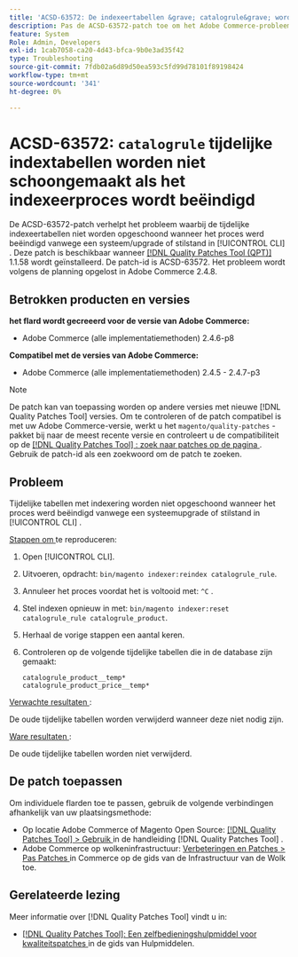 ```yaml
---
title: 'ACSD-63572: De indexeertabellen &grave; catalogrule&grave; worden niet schoongemaakt als het indexeerproces wordt beëindigd'
description: Pas de ACSD-63572-patch toe om het Adobe Commerce-probleem op te lossen, waarbij de indexeertabellen niet worden opgeschoond toen het proces werd beëindigd vanwege een systeemupgrade of stilstand in [!UICONTROL CLI] .
feature: System
Role: Admin, Developers
exl-id: 1cab7058-ca20-4d43-bfca-9b0e3ad35f42
type: Troubleshooting
source-git-commit: 7fdb02a6d89d50ea593c5fd99d78101f89198424
workflow-type: tm+mt
source-wordcount: '341'
ht-degree: 0%

---
```


# ACSD-63572: `catalogrule` tijdelijke indextabellen worden niet schoongemaakt als het indexeerproces wordt beëindigd

De ACSD-63572-patch verhelpt het probleem waarbij de tijdelijke indexeertabellen niet worden opgeschoond wanneer het proces werd beëindigd vanwege een systeem/upgrade of stilstand in [!UICONTROL CLI] . Deze patch is beschikbaar wanneer [[!DNL Quality Patches Tool (QPT)]](/help/tools/quality-patches-tool/quality-patches-tool-to-self-serve-quality-patches.md) 1.1.58 wordt geïnstalleerd. De patch-id is ACSD-63572. Het probleem wordt volgens de planning opgelost in Adobe Commerce 2.4.8.

## Betrokken producten en versies

**het flard wordt gecreeerd voor de versie van Adobe Commerce:**

* Adobe Commerce (alle implementatiemethoden) 2.4.6-p8

**Compatibel met de versies van Adobe Commerce:**

* Adobe Commerce (alle implementatiemethoden) 2.4.5 - 2.4.7-p3

>[!NOTE]
>
>De patch kan van toepassing worden op andere versies met nieuwe [!DNL Quality Patches Tool] versies. Om te controleren of de patch compatibel is met uw Adobe Commerce-versie, werkt u het `magento/quality-patches` -pakket bij naar de meest recente versie en controleert u de compatibiliteit op de [[!DNL Quality Patches Tool] : zoek naar patches op de pagina ](https://experienceleague.adobe.com/tools/commerce-quality-patches/index.html?lang=nl-NL) . Gebruik de patch-id als een zoekwoord om de patch te zoeken.

## Probleem

Tijdelijke tabellen met indexering worden niet opgeschoond wanneer het proces werd beëindigd vanwege een systeemupgrade of stilstand in [!UICONTROL CLI] .

<u> Stappen om </u> te reproduceren:

1. Open [!UICONTROL CLI].
1. Uitvoeren, opdracht: `bin/magento indexer:reindex catalogrule_rule`.
1. Annuleer het proces voordat het is voltooid met: `^C` .
1. Stel indexen opnieuw in met: `bin/magento indexer:reset catalogrule_rule catalogrule_product`.
1. Herhaal de vorige stappen een aantal keren.
1. Controleren op de volgende tijdelijke tabellen die in de database zijn gemaakt:

   ```
   catalogrule_product__temp*
   catalogrule_product_price__temp*
   ```

<u> Verwachte resultaten </u>:

De oude tijdelijke tabellen worden verwijderd wanneer deze niet nodig zijn.

<u> Ware resultaten </u>:

De oude tijdelijke tabellen worden niet verwijderd.

## De patch toepassen

Om individuele flarden toe te passen, gebruik de volgende verbindingen afhankelijk van uw plaatsingsmethode:

* Op locatie Adobe Commerce of Magento Open Source: [[!DNL Quality Patches Tool] > Gebruik ](/help/tools/quality-patches-tool/usage.md) in de handleiding [!DNL Quality Patches Tool] .
* Adobe Commerce op wolkeninfrastructuur: [ Verbeteringen en Patches > Pas Patches ](https://experienceleague.adobe.com/docs/commerce-cloud-service/user-guide/develop/upgrade/apply-patches.html?lang=nl-NL) in Commerce op de gids van de Infrastructuur van de Wolk toe.

## Gerelateerde lezing

Meer informatie over [!DNL Quality Patches Tool] vindt u in:

* [[!DNL Quality Patches Tool]: Een zelfbedieningshulpmiddel voor kwaliteitspatches ](/help/tools/quality-patches-tool/quality-patches-tool-to-self-serve-quality-patches.md) in de gids van Hulpmiddelen.
